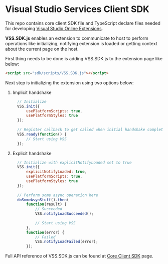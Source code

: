 # Visual Studio Services Client SDK

This repo contains core client SDK file and TypeScript declare files needed for developing [Visual Studio Online Extensions](https://www.visualstudio.com/integrate/extensions/overview).

**VSS.SDK.js** enables an extension to communicate to host to perform operations like initializing, notifying extension is loaded or getting context about the current page on the host.

First thing needs to be done is adding VSS.SDK.js to the extension page like below:
```html
<script src="sdk/scripts/VSS.SDK.js"></script>
```

Next step is initializing the extension using two options below: 
 1. Implicit handshake
 	```javascript
	  // Initialize
	  VSS.init({
		  usePlatformScripts: true, 
		  usePlatformStyles: true
	  });
	  
	  // Register callback to get called when initial handshake completed
	  VSS.ready(function() {
		  // Start using VSS
	  });
	  ```
      
 2. Explicit handshake
    ```javascript
	  // Initialize with explicitNotifyLoaded set to true 
	  VSS.init({
          explicitNotifyLoaded: true,
		  usePlatformScripts: true, 
		  usePlatformStyles: true
	  });
      
      // Perform some async operation here
      doSomeAsynStuff().then(
          function(result) {
              // Succeeded
              VSS.notifyLoadSucceeded();
              
              // Start using VSS
          },
          function(error) {
              // Failed
              VSS.notifyLoadFailed(error);
          });
    ```

Full API reference of VSS.SDK.js can be found at [Core Client SDK](https://www.visualstudio.com/en-us/integrate/extensions/reference/client/core-sdk) page.
